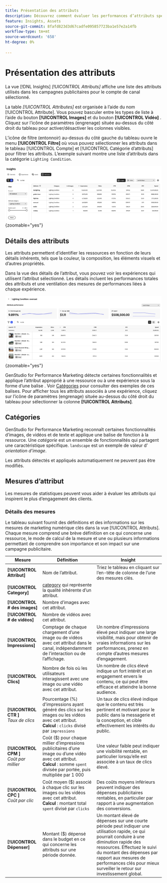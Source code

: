 ```yaml
---
title: Présentation des attributs
description: Découvrez comment évaluer les performances d’attributs spécifiques dans Adobe GenStudio for Performance Marketing.
feature: Insights, Assets
source-git-commit: 8fafd823d3d67cadfe095857723ba1e57e2a14fb
workflow-type: tm+mt
source-wordcount: '658'
ht-degree: 0%

---
```


# Présentation des attributs

La vue [!DNL Insights] _[!UICONTROL Attributs]_ affiche une liste des attributs utilisés dans les campagnes publicitaires pour le compte de canal sélectionné.

La table _[!UICONTROL Attributes]_ est organisée à l’aide du nom [!UICONTROL Attribute]. Vous pouvez basculer entre les types de liste à l’aide du bouton **[!UICONTROL Images]** et du bouton **[!UICONTROL Vidéo]** . Cliquez sur l’icône de paramètres (engrenage) située au-dessus du côté droit du tableau pour activer/désactiver les colonnes visibles.

L’icône de filtre (entonnoir) au-dessus du côté gauche du tableau ouvre le menu **[!UICONTROL Filtre]** où vous pouvez sélectionner les attributs dans le tableau [!UICONTROL Compte] et [!UICONTROL Catégorie d’attributs] pour filtrer les attributs. L’exemple suivant montre une liste d’attributs dans la catégorie `Lighting Condition`.

![Filtre Attributs et table](/help/assets/insights-attributes-filter.png){zoomable="yes"}

## Détails des attributs

Les attributs permettent d’identifier les ressources en fonction de leurs détails inhérents, tels que la couleur, la composition, les éléments visuels et d’autres propriétés.

Dans la vue des détails de l’attribut, vous pouvez voir les expériences qui utilisent l’attribut sélectionné. Les détails incluent les performances totales des attributs et une ventilation des mesures de performances liées à chaque expérience.

![Mesures de performances des attributs](/help/assets/insights-attribute-details.png){zoomable="yes"}

GenStudio for Performance Marketing détecte certaines fonctionnalités et applique l’attribut approprié à une ressource ou à une expérience sous la forme d’une balise . Voir [Catégories](#categories) pour consulter des exemples de ces balises. Pour afficher tous les attributs associés à une expérience, cliquez sur l’icône de paramètres (engrenage) située au-dessus du côté droit du tableau pour sélectionner la colonne **[!UICONTROL Attributs]**.

## Catégories

GenStudio for Performance Marketing reconnaît certaines fonctionnalités d’images, de vidéos et de texte et applique une balise de fonction à la ressource. Une _catégorie_ est un ensemble de fonctionnalités qui partagent une caractéristique spécifique. `landscape` est un exemple de valeur d’ _orientation d’image_.

Les attributs détectés et appliqués automatiquement ne peuvent pas être modifiés.

<!--
Select any of the following to open a detailed list of feature categories:

+++**Image features**

| Category               | Values                              |
| ---------------------- | ----------------------------------- |
| Background Colors      | 14 colors |
| Camera Position        | - `low angle`, `high angle`, `dutch angle`<br>- `overhead view`, `eye level`,`bird's eye view` |
| Camera Proximity       | `close up`, `mid shot`, `long shot` |
| Camera Setting         | - `fast shutter speed`, `long exposure`, `double exposure`<br>- `normal mode`, `flash`, `macro`, `wide-angle`<br>- `black and white`, `surreal`<br>- `bokeh blur`, `motion blur`, `tilt-shift blur` |
| Foreground Colors      | 14 colors |
| Image Type             | `photograph`, `sketch`, `painting`, `digital cartoon`, `infographics`, `graphic design`, `collage`, `screenshot` |
| Lighting Condition     | golden hour, blue hour, midday, overcast, night, high-key, low-key, daylight, incandescent, fluorescent, colorful, studio |
| Objects                | The items, entities, and elements that are visible, such as `lighthouse`, `orchid`, or `tunnel`. |
| Orientation            | Examples: `landscape`, `portrait`, `square` |
| Overall Tone           | `warm`, `cool`, `neutral` |
| People Categories      | Examples: `person`, `social group`, `people`, `kid` |
| Photography Styles     | `aerial photography`, `aerial photography`, `architectural photography`, `astrophotography`, `black and white photography`, `business photography`, `cityscape photography`, `commercial photography`, `composite photography`, `creative photography`, `editorial photography`, `event photography`, `family photography`, `fashion photography`, `fine art photography`, `food photography`, `holiday photography`, `indoor photography`, `landscape photography`, `lifestyle photography`, `macro photography`, `minimalist photography`, `night photography`, `outdoor photography`, `pet photography`, `portrait photography`, `product photography`, `real estate photography`, `seascape photography`, `sports photography`, `still-life photography`, `street photography`, `travel photography`, `underwater photography`, `wildlife photography` |
| Scenes                 | Examples: `city`, `island`, `living room` |
| Tags                   | Examples: `gaming`, `law`, `yoga` |
| Visual Attention Spread| The level of viewer attention spread across an image: `high`, `low` |
| Visual Content Density | The amount of information or detail in an image: `high`, `low` |

+++

+++**Video features**

| Category               | Values                              |
| ---------------------- | ----------------------------------- |
| Audio Genre  | |
| Audio Genre Category  | |
| Audio Mood  | |
| Audio Types| |
| Objects  | |
| Orientation  | |
| People Categories  | |
| Scenes  | |
| Styles  | |
| Tags   | |
| Video Category  | |
| Video Type  | |

+++

+++**Text features**

| Category               | Values                              |
| ---------------------- | ----------------------------------- |
| Emojis Count  | |
| HashTags Count  | |
| Keywords  | |
| Marketing Emotions  | |
| Narratives  |  |
| Persuasion Strategies  |  |
| Readability  | |
| Sentences Count  | |
| Stop Words Ratio  | |
| Text Quotes Count  | |
| Tones  | |
| Words Count  | |
| Words Count Per Sentence  | |

+++

-->

## Mesures d’attribut

Les mesures de statistiques peuvent vous aider à évaluer les attributs qui inspirent le plus d’engagement des clients.

### Détails des mesures

Le tableau suivant fournit des définitions et des informations sur les mesures de marketing numérique clés dans la vue [!UICONTROL Attributs]. Chaque mesure comprend une brève définition en ce qui concerne une ressource, le mode de calcul de la mesure et une ou plusieurs informations permettant de comprendre son importance et son impact sur une campagne publicitaire.

| Mesure | Définition | Insight |
| ---------------------- | ----------------------------- | -------------------------------- |
| **[!UICONTROL Attribut]** | Nom de l’attribut. | Triez le tableau en cliquant sur l’en-tête de colonne de l’une des mesures clés. |
| **[!UICONTROL Category]** | [category](#categories) qui représente la qualité inhérente d’un attribut. |  |
| **[!UICONTROL # des images]** | Nombre d’images avec cet attribut. |  |
| **[!UICONTROL # de vidéos]** | Nombre de vidéos avec cet attribut. |  |
| **[!UICONTROL Impressions]** | Comptage de chaque chargement d’une image ou de vidéos avec cet attribut dans le canal, indépendamment de l’interaction ou de l’affichage. | Un nombre d’impressions élevé peut indiquer une large visibilité, mais pour obtenir de vraies informations sur les performances, prenez en compte d’autres mesures d’engagement. |
| **[!UICONTROL Clics]** | Nombre de fois où les utilisateurs interagissent avec une image ou une vidéo avec cet attribut. | Un nombre de clics élevé indique un fort intérêt et un engagement envers le contenu, ce qui peut être efficace et atteindre la bonne audience. |
| **[!UICONTROL CTR ]**<br>_Taux de clics_ | Pourcentage (%) d&#39;impressions ayant généré des clics sur les images ou les vidéos avec cet attribut.<br>**Calcul** : `clicks` divisé par `impressions` | Un taux de clics élevé indique que le contenu est très pertinent et motivant pour le public dans la messagerie et la conception, et cible effectivement les intérêts du public. |
| **[!UICONTROL CPM ]**<br>_Coût par millier_ | Coût ($) pour chaque millier d’impressions publicitaires d’une image ou d’une vidéo avec cet attribut.<br>**Calcul** : somme `spent` divisée par portée, puis multipliée par 1 000 | Une valeur faible peut indiquer une visibilité rentable, en particulier lorsqu’elle est associée à un taux de clics élevé. |
| **[!UICONTROL CPC ]**<br>_Coût par clic_ | Coût moyen ($) associé à chaque clic sur les images ou les vidéos avec cet attribut.<br>**Calcul** : montant total `spent` divisé par `clicks` | Des coûts moyens inférieurs peuvent indiquer des dépenses publicitaires rentables, en particulier par rapport à une augmentation des conversions. |
| **[!UICONTROL Dépenser]** | Montant ($) dépensé dans le budget en ce qui concerne les attributs sur une période donnée. | Un montant élevé de dépenses sur une courte période peut indiquer une utilisation rapide, ce qui pourrait conduire à une diminution rapide des ressources. Effectuez le suivi du montant des dépenses par rapport aux mesures de performances clés pour mieux surveiller le retour sur investissement global. |
